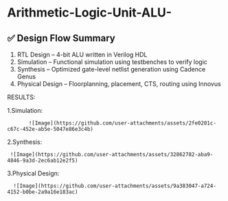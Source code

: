 # Arithmetic-Logic-Unit-ALU-




## ✅ Design Flow Summary

1. RTL Design – 4-bit ALU written in Verilog HDL  
2. Simulation – Functional simulation using testbenches to verify logic  
3. Synthesis – Optimized gate-level netlist generation using Cadence Genus  
4. Physical Design – Floorplanning, placement, CTS, routing using Innovus  



RESULTS:

1.Simulation:

           ![Image](https://github.com/user-attachments/assets/2fe0201c-c67c-452e-ab5e-5047e86e3c4b)


2.Synthesis:
   

     ![Image](https://github.com/user-attachments/assets/32862782-aba9-4846-9a3d-2ec6ab12e2f5)

3.Physical Design:

      ![Image](https://github.com/user-attachments/assets/9a383047-a724-4152-b0be-2a9a16e183ac)

